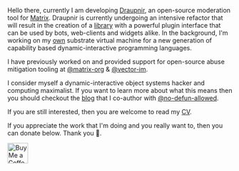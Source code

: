 <!-- ### Hi there 👋 -->

<!--
**Gnuxie/Gnuxie** is a ✨ _special_ ✨ repository because its `README.md` (this file) appears on your GitHub profile.

Here are some ideas to get you started:

- 🔭 I’m currently working on ...
- 🌱 I’m currently learning ...
- 👯 I’m looking to collaborate on ...
- 🤔 I’m looking for help with ...
- 💬 Ask me about ...
- 📫 How to reach me: ...
- 😄 Pronouns: ...
- ⚡ Fun fact: ...
-->

Hello there, currently I am developing [Draupnir](https://github.com/Gnuxie/Draupnir), an open-source moderation tool for [Matrix](https://matrix.org).
Draupnir is currently undergoing an intensive refactor that will result in the creation of a [library](https://github.com/Gnuxie/matrix-protection-suite) with a powerful plugin interface that can be used by bots, web-clients and widgets alike.
In the background, I'm working on my [own](https://applied-langua.ge/~gnuxie/posts/utena-introduction.html) substrate virtual machine for a new generation of capability based dynamic-interactive programming languages.

I have previously worked on and provided support for open-source abuse mitigation tooling at [@matrix-org](https://github.com/matrix-org) & [@vector-im](https://github.com/vector-im).

I consider myself a dynamic-interactive object systems hacker and computing maximalist. If you want to learn more about what this means then you should checkout the [blog](https://applied-langua.ge/posts/) that I co-author with [@no-defun-allowed](https://github.com/no-defun-allowed).

If you are still interested, then you are welcome to read my [CV](https://applied-langua.ge/~gnuxie/documents/CV_Lulamoon.pdf).

If you appreciate the work that I'm doing and you really want to, then you can donate below. Thank you 💜.

<a href='https://ko-fi.com/Gnuxie' target='_blank'><img height='35' style='border:0px;height:46px;' src='https://az743702.vo.msecnd.net/cdn/kofi3.png?v=0' border='0' alt='Buy Me a Coffee at ko-fi.com' />
